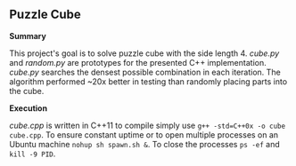 ## Puzzle Cube

**Summary**

This project's goal is to solve puzzle cube with the side length 4. _cube.py_ and _random.py_ are prototypes for the presented C++ implementation. _cube.py_ searches the densest possible combination in each iteration. The algorithm performed ~20x better in testing than randomly placing parts into the cube.

**Execution**

_cube.cpp_ is written in C++11 to compile simply use `g++ -std=C++0x -o cube cube.cpp`. To ensure constant uptime or to open multiple processes on an Ubuntu machine `nohup sh spawn.sh &`. To close the processes `ps -ef` and `kill -9 PID`.
